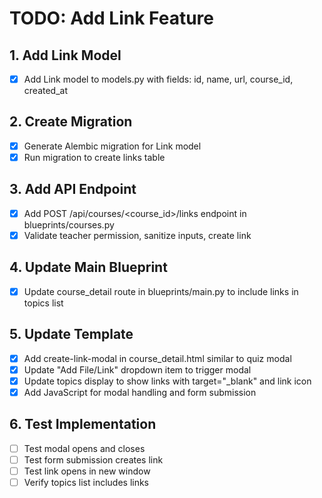 # TODO: Add Link Feature

## 1. Add Link Model
- [x] Add Link model to models.py with fields: id, name, url, course_id, created_at

## 2. Create Migration
- [x] Generate Alembic migration for Link model
- [x] Run migration to create links table

## 3. Add API Endpoint
- [x] Add POST /api/courses/<course_id>/links endpoint in blueprints/courses.py
- [x] Validate teacher permission, sanitize inputs, create link

## 4. Update Main Blueprint
- [x] Update course_detail route in blueprints/main.py to include links in topics list

## 5. Update Template
- [x] Add create-link-modal in course_detail.html similar to quiz modal
- [x] Update "Add File/Link" dropdown item to trigger modal
- [x] Update topics display to show links with target="_blank" and link icon
- [x] Add JavaScript for modal handling and form submission

## 6. Test Implementation
- [ ] Test modal opens and closes
- [ ] Test form submission creates link
- [ ] Test link opens in new window
- [ ] Verify topics list includes links

